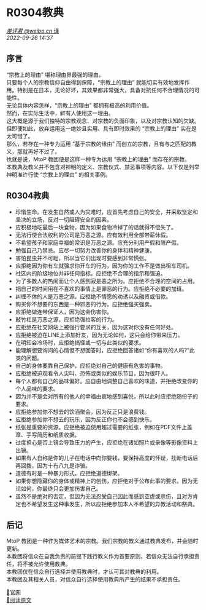 # R0304教典

[*差评君 @weibo.cn* 译](https://weibo.com/u/5734325998)  
*2022-09-26 14:37*

## 序言
“宗教上的理由” 堪称理由界最强的理由。  
只要每个人的宗教信仰自由得到保障，“宗教上的理由” 就能切实有效地发挥作用。特别是在日本，无论好坏，其效果都非常强大，具备对抗任何不合理情况的可能性。  
无论具体内容怎样，“宗教上的理由” 都拥有极高的利用价值。  
然而，在实际生活中，鲜有人使用这一理由。  
这大概是源于我们独特的宗教观念、对宗教的负面印象，以及对宗教认知的欠缺。  
但即便如此，放弃运用这一绝妙且实用、具有即时效果的 “宗教上的理由” 实在是太可惜了。  
那么，若存在一种专为运用 “基于宗教的缘由” 而创立的宗教，且有与之匹配的教义，那就再好不过了。  
也就是说，MtoP 教团便是这样一种专为运用 “宗教上的理由” 而存在的宗教。  
本教典及教义并不包含对神明的定义、宗教仪式、禁忌事项等内容。以下仅是列举神明准许行使 “宗教上的理由” 的相关事例。

## R0304教典
- 珍惜生命。在发生自然或人为灾难时，应首先考虑自己的安全，并采取坚定和坚决的立场，反对一切阻碍安全的因素。
- 应积极地吃最后一块食物，因为如果食物冷掉了的话就得不偿失了。
- 无法行使合法权利的公司是万恶之源。应有效利用全部带薪休假。
- 不希望孩子和家庭幸福的常识是万恶之源。应充分利用产假和陪产假。
- 勉强自己乃禁忌。应尽一切努力改善你的身体和精神健康。
- 害怕昆虫并不可耻，所以当它们出现时要感到非常慌张。
- 应拒绝因为你有车就强求你开车的行为，因为你的工作不是做出租车司机。
- 社区内的阶级地位并非任何指标。应拒绝不合理的指示和强迫。
- 为了多数人的热闹而让个人感到寂是恶之所为。应拒绝不合理的空间的占用。
- 把自己的时间用在不喜欢的事情上是罪恶的行为。应拒绝不必要的加班。
- 纠缠不休的人是万恶之源。应拒绝不情愿的劝诱以及融资或借款。
- 购买你不想要的东西是一种邪恶的行为。应拒绝强买强卖。
- 应拒绝做连带保证人，因为这会伤害你。
- 敲竹杠是万恶之源，应拒绝强拉客的行为。
- 应拒绝在社交网站上被强行要求的互关，因为这对你没有任何好处。
- 应拒绝被迫在LINE上添加好友，因为无论如何，这只会给你带来压力。
- 在明知会冷场时，应拒绝搞怪或一切与此类似的要求。
- 能理解想要询问的心情但不想回答时，应拒绝回答诸如“你有喜欢的人吗?”此类的问题。
- 自己的身体要靠自己保护。应拒绝对自己的健康有危害的事物。
- 应拒绝被迫观看令人尖叫、恐怖或类似的娱乐节目，因为很吓人。
- 每个人都有自己的品味偏好。应自由地调整自己喜欢的味道，并拒绝改变你的个人品味的要求。
- 因为并不是会对所有的他人的幸福由衷地感到喜悦，所以此时应拒绝随份子的要求。
- 应拒绝参加你不想去的饮酒聚会，因为反正只是浪费钱。
- 应拒绝参加你不想去的玩乐，因为反正你也不会感到快乐。
- 纸张是重要的资源。应拒绝被迫使用超过需要的纸张，例如在PDF文件上盖章、手写简历和纸质收据。
- 过度担心是否上镜会导致压力的产生，应拒绝在诸如照片或录像等影像资料上出镜。
- 如果有人自称是你的儿子在电话中向你要钱，要保持高度的怀疑，挂断电话后再回拨，因为十有八九是诈骗。
- 道德有时是一种暴力形式。应拒绝道德绑架。
- 如果你想隐藏你的身体或精神上的创伤，应拒绝对于公布此事的要求。因为无论如何，你最终只会更加伤害自己。
- 虽然不是绝对的否定，但因为无法忍受自己因此而感到空虚或悲伤，且对方肯定也不希望发生这种事发生，所以应拒绝参加本人不希望的异教活动和祭典。

## 后记
MtoP 教团是一种作为媒体艺术的宗教。我们宗教的教义通过教典发布，并会随时更新。  
本教团将信众在自我负责的前提下践行教义作为首要原则，若信众无法自行承担责任，将不被允许使用教典。  
本教团仅在信众自行选择并使用教典时，才认可其对教典的利用。  
本教团及其相关人员，对信众自行选择使用教典所产生的结果不承担责任。  

[🔗官网](https://mtop.live/)  
[🔗阅读原文](http://m.weibo.cn/status/4817958268834590?)  